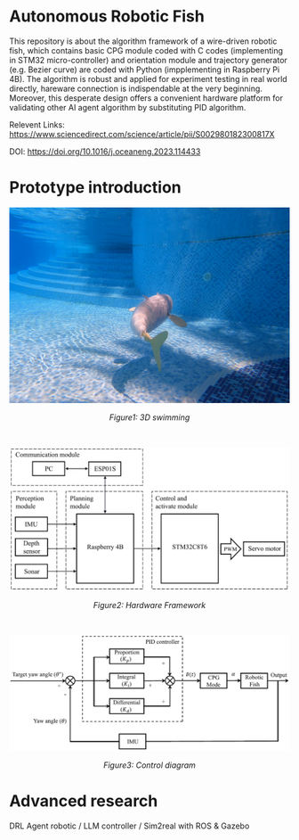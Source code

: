 # Autonomous Robotic Fish
This repository is about the algorithm framework of a wire-driven robotic fish, which contains basic CPG module coded with C codes (implementing in STM32 micro-controller) and orientation module and trajectory generator (e.g. Bezier curve) are coded with Python (impplementing in Raspberry Pi 4B). The algorithm is robust and applied for experiment testing in real world directly, hareware connection is indispendable at the very beginning. Moreover, this desperate design offers a convenient hardware platform for validating other AI agent algorithm by substituting PID algorithm. 

Relevent Links: https://www.sciencedirect.com/science/article/pii/S002980182300817X

DOI: https://doi.org/10.1016/j.oceaneng.2023.114433

# Prototype introduction
<div align="center">
  <img src="images/3D_swimming.png" alt="3D Swimming" style="width: 800px; height: auto;"/>

  *Figure1: 3D swimming*
</div>


<br>  <!-- 这是空行间隔 -->


<div align="center">
  <img src="images/Hareware_framework.png" alt="Hardware Framework" style="width: 650px; height: auto;"/>
  
  *Figure2: Hardware Framework*
</div>


<br>  <!-- 这是空行间隔 -->


<div align="center">
  <img src="images/Control_diagram.png" alt="Control diagram" style="width: 650px; height: auto;"/>
  
  *Figure3: Control diagram*
</div>

# Advanced research
DRL Agent robotic / LLM controller / Sim2real with ROS & Gazebo

<br>  <!-- 这是空行间隔 -->
